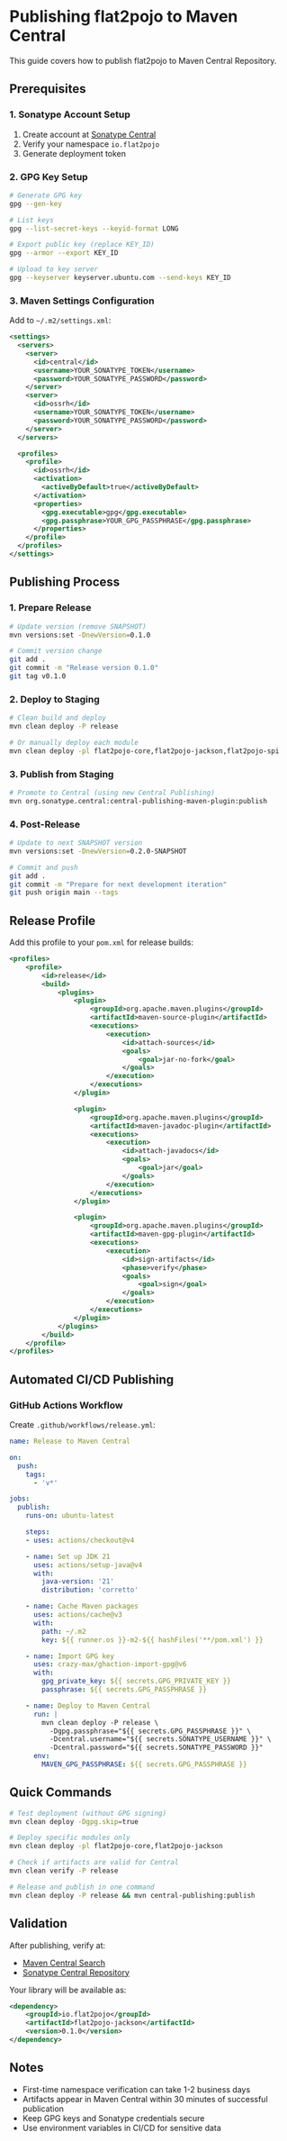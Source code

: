 # Publishing flat2pojo to Maven Central

This guide covers how to publish flat2pojo to Maven Central Repository.

## Prerequisites

### 1. **Sonatype Account Setup**
1. Create account at [Sonatype Central](https://central.sonatype.com/)
2. Verify your namespace `io.flat2pojo`
3. Generate deployment token

### 2. **GPG Key Setup**
```bash
# Generate GPG key
gpg --gen-key

# List keys
gpg --list-secret-keys --keyid-format LONG

# Export public key (replace KEY_ID)
gpg --armor --export KEY_ID

# Upload to key server
gpg --keyserver keyserver.ubuntu.com --send-keys KEY_ID
```

### 3. **Maven Settings Configuration**

Add to `~/.m2/settings.xml`:

```xml
<settings>
  <servers>
    <server>
      <id>central</id>
      <username>YOUR_SONATYPE_TOKEN</username>
      <password>YOUR_SONATYPE_PASSWORD</password>
    </server>
    <server>
      <id>ossrh</id>
      <username>YOUR_SONATYPE_TOKEN</username>
      <password>YOUR_SONATYPE_PASSWORD</password>
    </server>
  </servers>

  <profiles>
    <profile>
      <id>ossrh</id>
      <activation>
        <activeByDefault>true</activeByDefault>
      </activation>
      <properties>
        <gpg.executable>gpg</gpg.executable>
        <gpg.passphrase>YOUR_GPG_PASSPHRASE</gpg.passphrase>
      </properties>
    </profile>
  </profiles>
</settings>
```

## Publishing Process

### 1. **Prepare Release**

```bash
# Update version (remove SNAPSHOT)
mvn versions:set -DnewVersion=0.1.0

# Commit version change
git add .
git commit -m "Release version 0.1.0"
git tag v0.1.0
```

### 2. **Deploy to Staging**

```bash
# Clean build and deploy
mvn clean deploy -P release

# Or manually deploy each module
mvn clean deploy -pl flat2pojo-core,flat2pojo-jackson,flat2pojo-spi
```

### 3. **Publish from Staging**

```bash
# Promote to Central (using new Central Publishing)
mvn org.sonatype.central:central-publishing-maven-plugin:publish
```

### 4. **Post-Release**

```bash
# Update to next SNAPSHOT version
mvn versions:set -DnewVersion=0.2.0-SNAPSHOT

# Commit and push
git add .
git commit -m "Prepare for next development iteration"
git push origin main --tags
```

## Release Profile

Add this profile to your `pom.xml` for release builds:

```xml
<profiles>
    <profile>
        <id>release</id>
        <build>
            <plugins>
                <plugin>
                    <groupId>org.apache.maven.plugins</groupId>
                    <artifactId>maven-source-plugin</artifactId>
                    <executions>
                        <execution>
                            <id>attach-sources</id>
                            <goals>
                                <goal>jar-no-fork</goal>
                            </goals>
                        </execution>
                    </executions>
                </plugin>

                <plugin>
                    <groupId>org.apache.maven.plugins</groupId>
                    <artifactId>maven-javadoc-plugin</artifactId>
                    <executions>
                        <execution>
                            <id>attach-javadocs</id>
                            <goals>
                                <goal>jar</goal>
                            </goals>
                        </execution>
                    </executions>
                </plugin>

                <plugin>
                    <groupId>org.apache.maven.plugins</groupId>
                    <artifactId>maven-gpg-plugin</artifactId>
                    <executions>
                        <execution>
                            <id>sign-artifacts</id>
                            <phase>verify</phase>
                            <goals>
                                <goal>sign</goal>
                            </goals>
                        </execution>
                    </executions>
                </plugin>
            </plugins>
        </build>
    </profile>
</profiles>
```

## Automated CI/CD Publishing

### GitHub Actions Workflow

Create `.github/workflows/release.yml`:

```yaml
name: Release to Maven Central

on:
  push:
    tags:
      - 'v*'

jobs:
  publish:
    runs-on: ubuntu-latest

    steps:
    - uses: actions/checkout@v4

    - name: Set up JDK 21
      uses: actions/setup-java@v4
      with:
        java-version: '21'
        distribution: 'corretto'

    - name: Cache Maven packages
      uses: actions/cache@v3
      with:
        path: ~/.m2
        key: ${{ runner.os }}-m2-${{ hashFiles('**/pom.xml') }}

    - name: Import GPG key
      uses: crazy-max/ghaction-import-gpg@v6
      with:
        gpg_private_key: ${{ secrets.GPG_PRIVATE_KEY }}
        passphrase: ${{ secrets.GPG_PASSPHRASE }}

    - name: Deploy to Maven Central
      run: |
        mvn clean deploy -P release \
          -Dgpg.passphrase="${{ secrets.GPG_PASSPHRASE }}" \
          -Dcentral.username="${{ secrets.SONATYPE_USERNAME }}" \
          -Dcentral.password="${{ secrets.SONATYPE_PASSWORD }}"
      env:
        MAVEN_GPG_PASSPHRASE: ${{ secrets.GPG_PASSPHRASE }}
```

## Quick Commands

```bash
# Test deployment (without GPG signing)
mvn clean deploy -Dgpg.skip=true

# Deploy specific modules only
mvn clean deploy -pl flat2pojo-core,flat2pojo-jackson

# Check if artifacts are valid for Central
mvn clean verify -P release

# Release and publish in one command
mvn clean deploy -P release && mvn central-publishing:publish
```

## Validation

After publishing, verify at:
- [Maven Central Search](https://search.maven.org/)
- [Sonatype Central Repository](https://central.sonatype.com/)

Your library will be available as:

```xml
<dependency>
    <groupId>io.flat2pojo</groupId>
    <artifactId>flat2pojo-jackson</artifactId>
    <version>0.1.0</version>
</dependency>
```

## Notes

- First-time namespace verification can take 1-2 business days
- Artifacts appear in Maven Central within 30 minutes of successful publication
- Keep GPG keys and Sonatype credentials secure
- Use environment variables in CI/CD for sensitive data